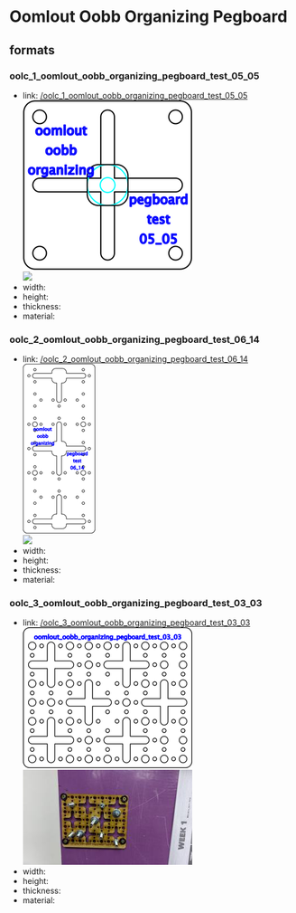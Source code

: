 # Oomlout Oobb Organizing Pegboard


## formats

### oolc_1_oomlout_oobb_organizing_pegboard_test_05_05
* link: [/oolc_1_oomlout_oobb_organizing_pegboard_test_05_05](oolc_1_oomlout_oobb_organizing_pegboard_test_05_05)  
![](oolc_1_oomlout_oobb_organizing_pegboard_test_05_05/working_300.png)  
![](oolc_1_oomlout_oobb_organizing_pegboard_test_05_05/image_300.jpg)  
* width:   
* height:   
* thickness:   
* material:   
 

### oolc_2_oomlout_oobb_organizing_pegboard_test_06_14
* link: [/oolc_2_oomlout_oobb_organizing_pegboard_test_06_14](oolc_2_oomlout_oobb_organizing_pegboard_test_06_14)  
![](oolc_2_oomlout_oobb_organizing_pegboard_test_06_14/working_300.png)  
![](oolc_2_oomlout_oobb_organizing_pegboard_test_06_14/image_300.jpg)  
* width:   
* height:   
* thickness:   
* material:   
 

### oolc_3_oomlout_oobb_organizing_pegboard_test_03_03
* link: [/oolc_3_oomlout_oobb_organizing_pegboard_test_03_03](oolc_3_oomlout_oobb_organizing_pegboard_test_03_03)  
![](oolc_3_oomlout_oobb_organizing_pegboard_test_03_03/working_300.png)  
![](oolc_3_oomlout_oobb_organizing_pegboard_test_03_03/image_300.jpg)  
* width:   
* height:   
* thickness:   
* material:   
 
